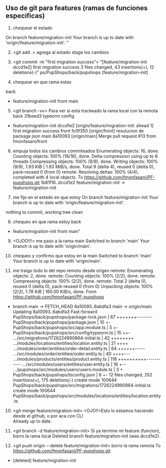 ## Uso de git para features (ramas de funciones especificas)

1. <git status> chequear el estado

On branch feature/migration-init
Your branch is up to date with 'origin/feature/migration-init'.
"

2. <git add .> agrega al estado stage los cambios

3. <git commit -m "first migration success">
   "[feature/migration-init dccd1e2] first migration success
   3 files changed, 43 insertions(+), 12 deletions(-)"
   ps/PupShops/back/pupshops (feature/migration-init)

4. <git branch> chequear en que rama estas

back

- feature/migration-init <aca indica que estamos en la rama feature>
  front
  main

5. <git branch -vv> Para ver si esta trackeado la rama local con la remota
   back 31beed3 typeorm config

- feature/migration-init dccd1e2 [origin/feature/migration-init: ahead 1] first migration success
  front fc0f350 [origin/front] resulucion de package json
  main 8a10093 [origin/main] Merge pull request #13 from fmonfasani/front

6. <git push> empuja todos los cambios commiteados
   Enumerating objects: 16, done.
   Counting objects: 100% (16/16), done.
   Delta compression using up to 8 threads
   Compressing objects: 100% (9/9), done.
   Writing objects: 100% (9/9), 1.93 KiB | 1.93 MiB/s, done.
   Total 9 (delta 4), reused 0 (delta 0), pack-reused 0 (from 0)
   remote: Resolving deltas: 100% (4/4), completed with 4 local objects.
   To https://github.com/fmonfasani/PF-pupshops.git
   1b81f16..dccd1e2 feature/migration-init -> feature/migration-init

7. <git status> me fijo en el estado en que estoy
   On branch feature/migration-init
   Your branch is up to date with 'origin/feature/migration-init'.

nothing to commit, working tree clean

8. <git branch> chequeo en que rama estoy
   back

- feature/migration-init
  front
  main"

9. <git checkout main> <OJOO!!!> me paso a la rama main
   Switched to branch 'main'
   Your branch is up to date with 'origin/main'.

10. <git status> chequeo y confirmo que estoy en la main
    Switched to branch 'main'
    Your branch is up to date with 'origin/main'.

11. <git pull origin main> me traigo todo lo del repo remoto desde origen
    remote: Enumerating objects: 2, done.
    remote: Counting objects: 100% (2/2), done.
    remote: Compressing objects: 100% (2/2), done.
    remote: Total 2 (delta 0), reused 0 (delta 0), pack-reused 0 (from 0)
    Unpacking objects: 100% (2/2), 1.78 KiB | 165.00 KiB/s, done.
    From https://github.com/fmonfasani/PF-pupshops

- branch main -> FETCH_HEAD
  8a10093..6abdfa3 main -> origin/main
  Updating 8a10093..6abdfa3
  Fast-forward
  PupShops/back/pupshops/package-lock.json | 87 +++++++--------
  PupShops/back/pupshops/package.json | 10 +-
  PupShops/back/pupshops/src/app.module.ts | 5 +-
  PupShops/back/pupshops/src/config/typeorm.ts | 15 ++-
  .../src/migrations/1726224990864-initial.ts | 42 ++++++++
  .../modules/locations/entities/location.entity.ts | 21 ++++
  .../modules/order/entities/order-detail.entity.ts | 64 ++++++-----
  .../src/modules/order/entities/order.entity.ts | 40 ++++---
  .../modules/products/entities/product.entity.ts | 118 ++++++++++-----------
  .../src/modules/users/entities/user.entity.ts | 16 +--
  .../pupshops/src/modules/users/users.module.ts | 3 +
  PupShops/back/pupshops/tsconfig.json | 6 +-
  12 files changed, 252 insertions(+), 175 deletions(-)
  create mode 100644 PupShops/back/pupshops/src/migrations/1726224990864-initial.ts
  create mode 100644 PupShops/back/pupshops/src/modules/locations/entities/location.entity.ts

10. <git merge feature/migration-init> <OJO!!>Esto lo estamos haciendo desde el github, o por aca con CLI  
    Already up to date.

11. <git branch -d feature/migration-init> Si ya termine mi feature (funcion), borro la rama local
    Deleted branch feature/migration-init (was dccd1e2).

12. <git push origin --delete feature/migration-init> <opcional> borro la rama remota
    To https://github.com/fmonfasani/PF-pupshops.git

- [deleted] feature/migration-init
